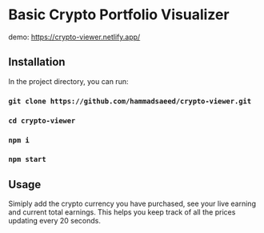 # Basic Crypto Portfolio Visualizer

demo: https://crypto-viewer.netlify.app/

## Installation

In the project directory, you can run:

### `git clone https://github.com/hammadsaeed/crypto-viewer.git`

### `cd crypto-viewer`

### `npm i`

### `npm start`

## Usage

Simiply add the crypto currency you have purchased, see your live earning and current total earnings. This helps you keep track of all the prices updating every 20 seconds.
